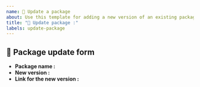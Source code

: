 ```yaml
---
name: 🔷 Update a package
about: Use this template for adding a new version of an existing package in your PyPi index.
title: "🔷 Update package :"
labels: update-package
---
```


## 🔷 Package update form

- **Package name :** <!-- The exact name of the package, lower-cased and without `-` (replace it with `_`) -->
- **New version :** <!-- The new version of the package -->
- **Link for the new version :** <!-- The link used for `pip`. For example, for a github-hosted package refered by the tag `v3.0.2`, it would be : git+https://github.com/huggingface/transformers@v3.0.2 -->
